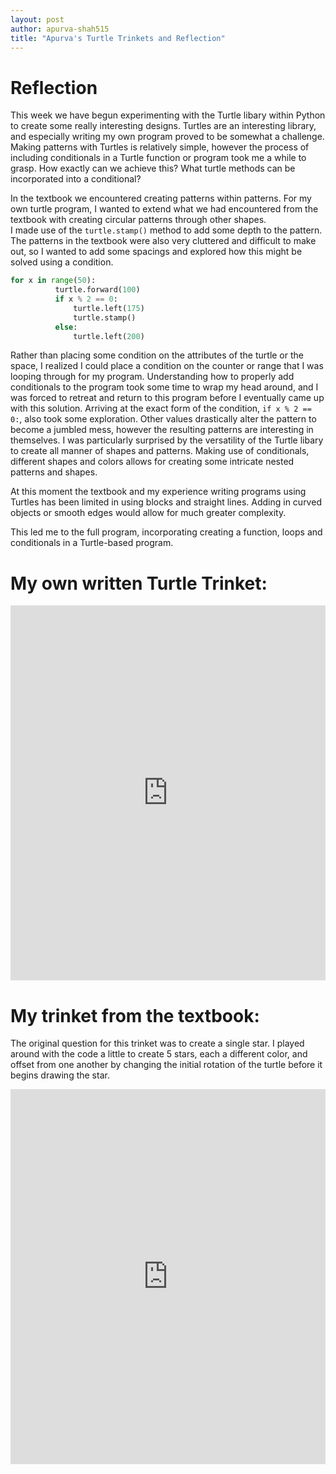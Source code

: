 ```yaml
---
layout: post
author: apurva-shah515
title: "Apurva's Turtle Trinkets and Reflection"
---
```


# Reflection

This week we have begun experimenting with the Turtle libary within Python to create some really interesting designs. Turtles are an interesting library, and especially writing my own program proved to be somewhat a challenge.
Making patterns with Turtles is relatively simple, however the process of including conditionals in a Turtle function or program took me a while to grasp. How exactly can we achieve this? What turtle methods can be incorporated into a conditional?

In the textbook we encountered creating patterns within patterns. For my own turtle program, I wanted to extend what we had encountered from the textbook with creating circular patterns through other shapes.  
I made use of the `turtle.stamp()` method to add some depth to the pattern. The patterns in the textbook were also very cluttered and difficult to make out, so I wanted to add some spacings and explored how this might be solved using a condition.

```python
for x in range(50):
          turtle.forward(100)
          if x % 2 == 0:
              turtle.left(175)
              turtle.stamp()
          else:
              turtle.left(200)
```
Rather than placing some condition on the attributes of the turtle or the space, I realized I could place a condition on the counter or range that I was looping through for my program.
Understanding how to properly add conditionals to the program took some time to wrap my head around, and I was forced to retreat and return to this program before I eventually came up with this solution.
Arriving at the exact form of the condition, `if x % 2 == 0:`, also took some exploration. Other values drastically alter the pattern to become a jumbled mess, however the resulting patterns are interesting in themselves.
I was particularly surprised by the versatility of the Turtle libary to create all manner of shapes and patterns. Making use of conditionals, different shapes and colors allows for creating some intricate nested patterns and shapes. 

At this moment the textbook and my experience writing programs using Turtles has been limited in using blocks and straight lines. Adding in curved objects or smooth edges would allow for much greater complexity.

This led me to the full program, incorporating creating a function, loops and conditionals in a Turtle-based program.

# My own written Turtle Trinket:
<iframe src="https://trinket.io/python/da29c7b95a" width="100%" height="600" frameborder="0" marginwidth="0" allowfullscreen></iframe>


# My trinket from the textbook:

The original question for this trinket was to create a single star. I played around with the code a little to create 5 stars, each a different color, and offset from one another by changing the initial rotation of the turtle before it begins drawing the star. 
<iframe src="https://trinket.io/python/c350faa643" width="100%" height="600" frameborder="0" marginwidth="0" allowfullscreen></iframe>


